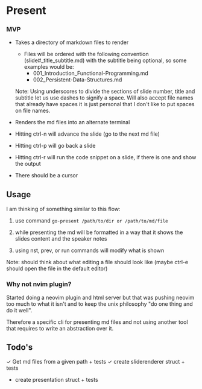 # Present

### MVP

- Takes a directory of markdown files to render
    - Files will be ordered with the following convention 
      (slide#_title_subtitle.md) with the subtitle being optional, so some 
      examples would be:
        - 001_Introduction_Functional-Programming.md
        - 002_Persistent-Data-Structures.md

    Note: Using underscores to divide the sections of slide number, title and
    subtitle let us use dashes to signify a space. Will also accept file names
    that already have spaces it is just personal that I don't like to put spaces
    on file names.

- Renders the md files into an alternate terminal

- Hitting ctrl-n will advance the slide (go to the next md file)

- Hitting ctrl-p will go back a slide

- Hitting ctrl-r will run the code snippet on a slide, if there is one and show the
  output

- There should be a cursor

## Usage

I am thinking of something similar to this flow:

1. use command `go-present /path/to/dir or /path/to/md/file`

2. while presenting the md will be formatted in a way that it shows the slides
   content and the speaker notes

3. using nst, prev, or run commands will modify what is shown

Note: should think about what editing a file should look like (maybe ctrl-e
should open the file in the default editor)

### Why not nvim plugin?

Started doing a neovim plugin and html server but that was pushing neovim too
much to what it isn't and to keep the unix philosophy "do one thing and do it
well".

Therefore a specific cli for presenting md files and not using another tool that
requires to write an abstraction over it.

## Todo's

✓ Get md files from a given path + tests
✓ create sliderenderer struct + tests
- create presentation struct + tests
